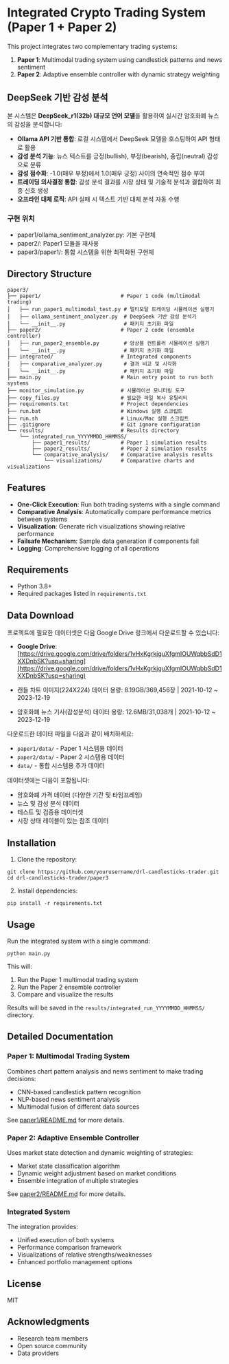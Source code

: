 # Integrated Crypto Trading System (Paper 1 + Paper 2)

This project integrates two complementary trading systems:
1. **Paper 1**: Multimodal trading system using candlestick patterns and news sentiment
2. **Paper 2**: Adaptive ensemble controller with dynamic strategy weighting

## DeepSeek 기반 감성 분석

본 시스템은 **DeepSeek_r1(32b) 대규모 언어 모델**을 활용하여 실시간 암호화폐 뉴스의 감성을 분석합니다:

- **Ollama API 기반 통합**: 로컬 시스템에서 DeepSeek 모델을 호스팅하여 API 형태로 활용
- **감성 분석 기능**: 뉴스 텍스트를 긍정(bullish), 부정(bearish), 중립(neutral) 감성으로 분류
- **감성 점수화**: -1.0(매우 부정)에서 1.0(매우 긍정) 사이의 연속적인 점수 부여
- **트레이딩 의사결정 통합**: 감성 분석 결과를 시장 상태 및 기술적 분석과 결합하여 최종 신호 생성
- **오프라인 대체 로직**: API 실패 시 텍스트 기반 대체 분석 자동 수행

### 구현 위치
- paper1/ollama_sentiment_analyzer.py: 기본 구현체
- paper2/: Paper1 모듈을 재사용
- paper3/paper1/: 통합 시스템을 위한 최적화된 구현체

## Directory Structure

```
paper3/
├── paper1/                          # Paper 1 code (multimodal trading)
│   ├── run_paper1_multimodal_test.py # 멀티모달 트레이딩 시뮬레이션 실행기
│   ├── ollama_sentiment_analyzer.py  # DeepSeek 기반 감성 분석기
│   └── __init__.py                   # 패키지 초기화 파일
├── paper2/                          # Paper 2 code (ensemble controller)
│   ├── run_paper2_ensemble.py        # 앙상블 컨트롤러 시뮬레이션 실행기
│   └── __init__.py                   # 패키지 초기화 파일
├── integrated/                      # Integrated components
│   ├── comparative_analyzer.py       # 결과 비교 및 시각화
│   └── __init__.py                   # 패키지 초기화 파일
├── main.py                          # Main entry point to run both systems
├── monitor_simulation.py            # 시뮬레이션 모니터링 도구
├── copy_files.py                    # 필요한 파일 복사 유틸리티
├── requirements.txt                 # Project dependencies
├── run.bat                          # Windows 실행 스크립트
├── run.sh                           # Linux/Mac 실행 스크립트
├── .gitignore                       # Git ignore configuration
└── results/                         # Results directory
    └── integrated_run_YYYYMMDD_HHMMSS/
        ├── paper1_results/          # Paper 1 simulation results
        ├── paper2_results/          # Paper 2 simulation results
        └── comparative_analysis/    # Comparative analysis results
            └── visualizations/      # Comparative charts and visualizations
```

## Features

- **One-Click Execution**: Run both trading systems with a single command
- **Comparative Analysis**: Automatically compare performance metrics between systems
- **Visualization**: Generate rich visualizations showing relative performance
- **Failsafe Mechanism**: Sample data generation if components fail
- **Logging**: Comprehensive logging of all operations

## Requirements

- Python 3.8+
- Required packages listed in `requirements.txt`

## Data Download

프로젝트에 필요한 데이터셋은 다음 Google Drive 링크에서 다운로드할 수 있습니다:
- **Google Drive**: [https://drive.google.com/drive/folders/1vHxKgrkjguXfgmIOUWqbbSdD1XXDnbSK?usp=sharing](https://drive.google.com/drive/folders/1vHxKgrkjguXfgmIOUWqbbSdD1XXDnbSK?usp=sharing)

- 캔들 차트 이미지(224X224) 데이터 용량: 8.19GB/369,456장 | 2021-10-12 ~ 2023-12-19
- 암호화폐 뉴스 기사(감성분석) 데이터 용량: 12.6MB/31,038개 |  2021-10-12 ~ 2023-12-19

다운로드한 데이터 파일을 다음과 같이 배치하세요:
- `paper1/data/` - Paper 1 시스템용 데이터
- `paper2/data/` - Paper 2 시스템용 데이터
- `data/` - 통합 시스템용 추가 데이터

데이터셋에는 다음이 포함됩니다:
- 암호화폐 가격 데이터 (다양한 기간 및 타임프레임)
- 뉴스 및 감성 분석 데이터
- 테스트 및 검증용 데이터셋
- 시장 상태 레이블이 있는 참조 데이터

## Installation

1. Clone the repository:
```
git clone https://github.com/yourusername/drl-candlesticks-trader.git
cd drl-candlesticks-trader/paper3
```

2. Install dependencies:
```
pip install -r requirements.txt
```

## Usage

Run the integrated system with a single command:

```
python main.py
```

This will:
1. Run the Paper 1 multimodal trading system
2. Run the Paper 2 ensemble controller 
3. Compare and visualize the results

Results will be saved in the `results/integrated_run_YYYYMMDD_HHMMSS/` directory.

## Detailed Documentation

### Paper 1: Multimodal Trading System

Combines chart pattern analysis and news sentiment to make trading decisions:
- CNN-based candlestick pattern recognition
- NLP-based news sentiment analysis
- Multimodal fusion of different data sources

See [paper1/README.md](paper1/README.md) for more details.

### Paper 2: Adaptive Ensemble Controller

Uses market state detection and dynamic weighting of strategies:
- Market state classification algorithm
- Dynamic weight adjustment based on market conditions
- Ensemble integration of multiple strategies

See [paper2/README.md](paper2/README.md) for more details.

### Integrated System

The integration provides:
- Unified execution of both systems
- Performance comparison framework
- Visualizations of relative strengths/weaknesses
- Enhanced portfolio management options

## License

MIT

## Acknowledgments

- Research team members
- Open source community
- Data providers
